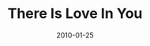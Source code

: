 ---
discogs_id: 2113861
discogs_master_id: 220989
title: There Is Love In You
artists: ['Four Tet']
date: 2010-01-25
genre: ['Electronic']
image: There Is Love In You-2113861.jpg
label: Domino
country: Europe
styles: ['House', 'Techno']
video: https://www.youtube.com/watch?v=zbhafEipo6c
---